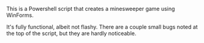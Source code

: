 This is a Powershell script that creates a minesweeper game using WinForms. 

It's fully functional, albeit not flashy. There are a couple small bugs noted at the top of the script, but they are hardly noticeable.
